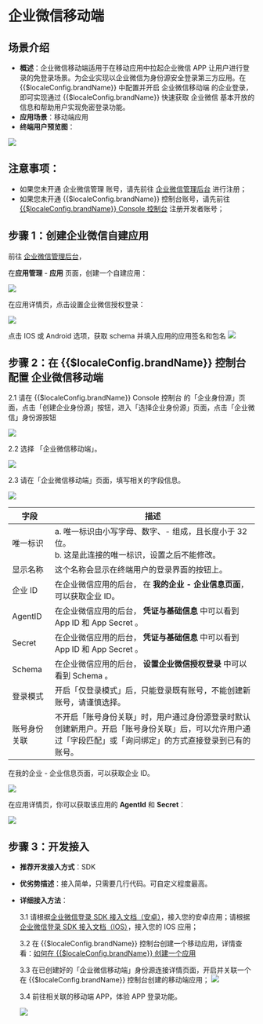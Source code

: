 # 企业微信移动端

<LastUpdated/>

## 场景介绍

- **概述**：企业微信移动端适用于在移动应用中拉起企业微信 APP 让用户进行登录的免登录场景。为企业实现以企业微信为身份源安全登录第三方应用。在 {{$localeConfig.brandName}} 中配置并开启 企业微信移动端 的企业登录，即可实现通过 {{$localeConfig.brandName}} 快速获取 企业微信 基本开放的信息和帮助用户实现免密登录功能。
- **应用场景**：移动端应用
- **终端用户预览图**：

<img src="./images/MobileLogin.png" >

## 注意事项：

- 如果您未开通 企业微信管理 账号，请先前往 [企业微信管理后台](https://work.weixin.qq.com/) 进行注册；
- 如果您未开通 {{$localeConfig.brandName}} 控制台账号，请先前往 [{{$localeConfig.brandName}} Console 控制台](https://authing.cn/) 注册开发者账号；

## 步骤 1：创建企业微信自建应用

前往 [企业微信管理后台](https://work.weixin.qq.com/)，

在**应用管理** - **应用** 页面，创建一个自建应用：

<img src="./images/create-app.png" >

在应用详情页，点击设置企业微信授权登录：

<img src="./images/click-wechat-work-authz.png" >

点击 IOS 或 Android 选项，获取 schema 并填入应用的应用签名和包名
<img src="./images/schema.png" >

## 步骤 2：在 {{$localeConfig.brandName}} 控制台配置 企业微信移动端

2.1 请在 {{$localeConfig.brandName}} Console 控制台 的「企业身份源」页面，点击「创建企业身份源」按钮，进入「选择企业身份源」页面，点击「企业微信」身份源按钮

<img src="./images/01.png" >

2.2 选择 「企业微信移动端」。

<img src="./images/02.png" >

2.3 请在「企业微信移动端」页面，填写相关的字段信息。

<img src="./images/03.png" >

| 字段         | 描述                                                                                                                                                         |
| ------------ | ------------------------------------------------------------------------------------------------------------------------------------------------------------ |
| 唯一标识     | a. 唯一标识由小写字母、数字、- 组成，且长度小于 32 位。<br />b. 这是此连接的唯一标识，设置之后不能修改。                                                     |
| 显示名称     | 这个名称会显示在终端用户的登录界面的按钮上。                                                                                                                 |
| 企业 ID      | 在企业微信应用的后台， 在 **我的企业 - 企业信息页面**，可以获取企业 ID。                                                                                     |
| AgentID      | 在企业微信应用的后台， **凭证与基础信息** 中可以看到 App ID 和 App Secret 。                                                                                 |
| Secret       | 在企业微信应用的后台， **凭证与基础信息** 中可以看到 App ID 和 App Secret 。                                                                                 |
| Schema       | 在企业微信应用的后台， **设置企业微信授权登录** 中可以看到 Schema 。                                                                                         |
| 登录模式     | 开启「仅登录模式」后，只能登录既有账号，不能创建新账号，请谨慎选择。                                                                                         |
| 账号身份关联 | 不开启「账号身份关联」时，用户通过身份源登录时默认创建新用户。开启「账号身份关联」后，可以允许用户通过「字段匹配」或「询问绑定」的方式直接登录到已有的账号。 |

在我的企业 - 企业信息页面，可以获取企业 ID。

<img src="./images/get-corp-id.png" >

在应用详情页，你可以获取该应用的 **AgentId** 和 **Secret**：

![](./images/get-agentid-secret.png)

## 步骤 3：开发接入

- **推荐开发接入方式**：SDK
- **优劣势描述**：接入简单，只需要几行代码。可自定义程度最高。
- **详细接入方法**：

  3.1 请根据[企业微信登录 SDK 接入文档（安卓）](https://docs.authing.cn/v2/reference/sdk-for-android/social/wecom.html)，接入您的安卓应用；请根据[企业微信登录 SDK 接入文档（IOS）](https://docs.authing.cn/v2/reference/sdk-for-ios/social/wecom.html)，接入您的 IOS 应用；

  3.2 在 {{$localeConfig.brandName}} 控制台创建一个移动应用，详情查看：[如何在 {{$localeConfig.brandName}} 创建一个应用](/guides/app/create-app.md)

  3.3 在已创建好的「企业微信移动端」身份源连接详情页面，开启并关联一个在 {{$localeConfig.brandName}} 控制台创建的移动端应用；
  ![](./images/15.png)

  3.4 前往相关联的移动端 APP，体验 APP 登录功能。

  ![](./images/MobileLogin.png)
